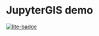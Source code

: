 # JupyterGIS demo

[![lite-badge](https://jupyterlite.rtfd.io/en/latest/_static/badge.svg)](https://davidbrochart.github.io/jupytergis-demo)
